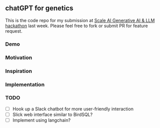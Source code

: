 ## chatGPT for genetics

This is the code repo for my submission at [Scale AI Generative AI & LLM hackathon](https://twitter.com/alexandr_wang/status/1610361991830331392) last week. Please feel free to fork or submit PR for feature request.

### Demo

### Motivation

### Inspiration

### Implementation

### TODO

- [ ] Hook up a Slack chatbot for more user-friendly interaction
- [ ] Slick web interface similar to BirdSQL?
- [ ] Implement using langchain?
